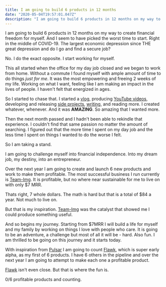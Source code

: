 ```yaml
---
title: I am going to build 6 products in 12 months
date: "2020-05-04T19:57:01.047Z"
description: "I am going to build 6 products in 12 months on my way to create financial freedom for myself. And I seem to have picked the worst time to start."
---
```


I am going to build 6 products in 12 months on my way to create financial freedom for myself. And I seem to have picked the worst time to start. Right in the middle of COVID-19. The largest economic depression since THE great depression and do I go and find a secure job?

No. I do the exact opposite. I start working for myself.

This all started when the office for my day job closed and we began to work from home. Without a commute I found myself with ample amount of time to do things _just for me_. It was the most empowering and freeing 2 weeks of my life. Working on what I want, feeling like I am making an impact in the lives of people. I haven't felt that energized in ages.

So I started to chase that.
I started a [vlog](https://www.youtube.com/playlist?list=PLCct7zpeN4PFQJ1dfW1NpCfsqBZ9shT-7), producing [YouTube videos](https://www.youtube.com/channel/UC8s7-Eb0vO7BJfudkTQUWyQ), developing and releasing [side projects](https://team-img.now.sh), [writing](https://journal.ericadamski.dev), and reading more. I created whatever, whenever. And it was **AMAZING**. So amazing that I wanted more.

Then the next month passed and I hadn't been able to rekindle that experience. I couldn't find that same passion no matter the amount of searching. I figured out that the more time I spent on my day job and the less time I spent on things I wanted to do the worse I felt.

So I am taking a stand.

I am going to challenge myself into financial independence. Into my dream job, my destiny, into an entrepreneur.

Over the next year I am going to create and launch 6 new products and work to make them profitable. The most successful business I run currently is [Team-Img](https://team-img.now.sh). It is profitable, but no where near sustainable for me to live on with only \$7 MRR.

Thats right, 7 whole dollars. The math is hard but that is a total of \$84 a year. Not much to live on.

But that is my inspiration. [Team-Img](https://team-img.now.sh) was the catalyst that showed me I could produce something useful.

And so begins my journey. Starting from \$7MRR I will build a life for myself and my family by working on things I love with people who care. It is going to be an adventure, a challenge but most of all it will be - hard. Also fun. I am thrilled to be going on this journey and it starts today.

With inspiration from [Pulsar](https://www.trypulsar.com/) I am going to count [Flawk](https://flawk.to), which is super early alpha, as my first of 6 products. I have 6 others in the pipeline and over the next year I am going to attempt to make each one a profitable product.

[Flawk](https://flawk.to) isn't even close. But that is where the fun is.

0/6 profitable products and counting.
